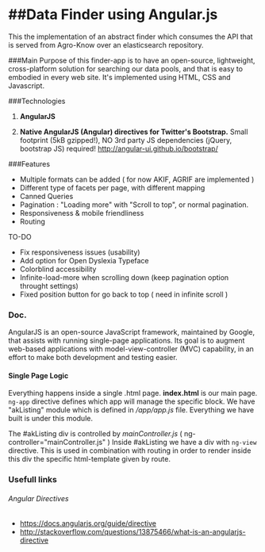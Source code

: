 ##Data Finder using Angular.js
==========

This the implementation of an abstract finder which consumes the API that is served from Agro-Know over an elasticsearch repository.

###Main Purpose
of this finder-app is to have an open-source, lightweight, cross-platform solution for searching our data pools, and that is easy to embodied in every web site.
It's implemented using HTML, CSS and Javascript.

###Technologies
1. **AngularJS**

2. **Native AngularJS (Angular) directives for Twitter's Bootstrap.**
Small footprint (5kB gzipped!), NO 3rd party JS dependencies (jQuery, bootstrap JS) required!
http://angular-ui.github.io/bootstrap/

###Features
- Multiple formats can be added ( for now AKIF, AGRIF are implemented )
- Different type of facets per page, with different mapping
- Canned Queries
- Pagination : "Loading more" with "Scroll to top", or normal pagination.
- Responsiveness & mobile friendliness
- Routing

TO-DO
- Fix responsiveness issues (usability)
- Add option for Open Dyslexia Typeface
- Colorblind accessibility
- Infinite-load-more when scrolling down (keep pagination option throught settings)
- Fixed position button for go back to top ( need in infinite scroll )


### Doc.

AngularJS is an open-source JavaScript framework, maintained by Google, that assists with running single-page applications.
Its goal is to augment web-based applications with model-view-controller (MVC) capability, in an effort to make both development and testing easier.

#### Single Page Logic
Everything happens inside a single .html page. **index.html** is our main page.
`ng-app` directive defines which app will manage the specific block.
We have "akListing" module which is defined in */app/app.js* file. Everything we have built is under this module.

The #akListing div is controlled by *mainController.js* ( ng-controller="mainController.js" )
Inside #akListing we have a div with `ng-view` directive. This is used in combination with routing in order to render inside this div the specific html-template given by route.









### Usefull links
###### Angular Directives
- https://docs.angularjs.org/guide/directive
- http://stackoverflow.com/questions/13875466/what-is-an-angularjs-directive
######